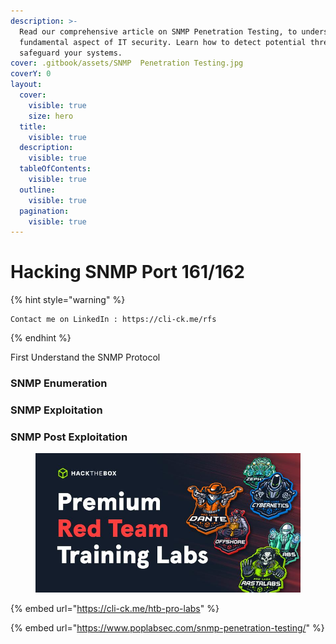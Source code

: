 ```yaml
---
description: >-
  Read our comprehensive article on SNMP Penetration Testing, to understand this
  fundamental aspect of IT security. Learn how to detect potential threats and
  safeguard your systems.
cover: .gitbook/assets/SNMP  Penetration Testing.jpg
coverY: 0
layout:
  cover:
    visible: true
    size: hero
  title:
    visible: true
  description:
    visible: true
  tableOfContents:
    visible: true
  outline:
    visible: true
  pagination:
    visible: true
---
```


# Hacking SNMP Port 161/162



{% hint style="warning" %}
```
Contact me on LinkedIn : https://cli-ck.me/rfs
```
{% endhint %}

First Understand the SNMP Protocol

### SNMP Enumeration

### SNMP Exploitation

### SNMP Post Exploitation



<figure><img src=".gitbook/assets/HTB_RedTeamLabs.jpeg" alt=""><figcaption></figcaption></figure>

{% embed url="https://cli-ck.me/htb-pro-labs" %}

{% embed url="https://www.poplabsec.com/snmp-penetration-testing/" %}
